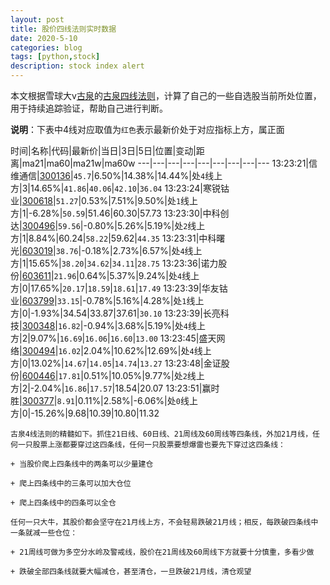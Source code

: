 ```yaml
---
layout: post
title: 股价四线法则实时数据
date: 2020-5-10
categories: blog
tags: [python,stock]
description: stock index alert
---
```



本文根据雪球大v[古泉](https://xueqiu.com/u/7148646888)的[古泉四线法则](https://xueqiu.com/7148646888/130498192)，计算了自己的一些自选股当前所处位置，用于持续追踪验证，帮助自己进行判断。

**说明**：下表中4线对应取值为`红色`表示最新价处于对应指标上方，属正面

时间|名称|代码|最新价|当日|3日|5日|位置|变动|距离|ma21|ma60|ma21w|ma60w
---|---|---|---|---|---|---|---|---
13:23:21|信维通信|[300136](https://xueqiu.com/S/SZ300136)|`45.7`|6.50%|14.38%|14.44%|处`4`线上方|3|14.65%|`41.86`|`40.06`|`42.10`|`36.04`
13:23:24|寒锐钴业|[300618](https://xueqiu.com/S/SZ300618)|`51.27`|0.53%|7.51%|9.50%|处`1`线上方|1|-6.28%|`50.59`|51.46|60.30|57.73
13:23:30|中科创达|[300496](https://xueqiu.com/S/SZ300496)|`59.56`|-0.80%|5.26%|5.19%|处`2`线上方|1|8.84%|60.24|`58.22`|59.62|`44.35`
13:23:31|中科曙光|[603019](https://xueqiu.com/S/SH603019)|`38.76`|-0.18%|2.73%|6.57%|处`4`线上方|1|15.65%|`38.20`|`34.62`|`34.11`|`28.75`
13:23:36|诺力股份|[603611](https://xueqiu.com/S/SH603611)|`21.96`|0.64%|5.37%|9.24%|处`4`线上方|0|17.65%|`20.17`|`18.59`|`18.61`|`17.49`
13:23:39|华友钴业|[603799](https://xueqiu.com/S/SH603799)|`33.15`|-0.78%|5.16%|4.28%|处`1`线上方|0|-1.93%|34.54|33.87|37.61|`30.10`
13:23:39|长亮科技|[300348](https://xueqiu.com/S/SZ300348)|`16.82`|-0.94%|3.68%|5.19%|处`4`线上方|2|9.07%|`16.69`|`16.06`|`16.60`|`13.00`
13:23:45|盛天网络|[300494](https://xueqiu.com/S/SZ300494)|`16.02`|2.04%|10.62%|12.69%|处`4`线上方|0|13.02%|`14.67`|`14.05`|`14.74`|`13.27`
13:23:48|金证股份|[600446](https://xueqiu.com/S/SH600446)|`17.81`|0.51%|10.05%|9.77%|处`2`线上方|2|-2.04%|`16.86`|`17.57`|18.54|20.07
13:23:51|赢时胜|[300377](https://xueqiu.com/S/SZ300377)|`8.91`|0.11%|2.58%|-6.06%|处`0`线上方|0|-15.26%|9.68|10.39|10.80|11.32

```
古泉4线法则的精髓如下。抓住21日线、60日线、21周线及60周线等四条线，外加21月线，任何一只股票上涨都要穿过这四条线，任何一只股票要想爆雷也要先下穿过这四条线：

+ 当股价爬上四条线中的两条可以少量建仓

+ 爬上四条线中的三条可以加大仓位

+ 爬上四条线中的四条可以全仓

任何一只大牛，其股价都会坚守在21月线上方，不会轻易跌破21月线；相反，每跌破四条线中一条就减一些仓位：

+ 21周线可做为多空分水岭及警戒线，股价在21周线及60周线下方就要十分慎重，多看少做

+ 跌破全部四条线就要大幅减仓，甚至清仓，一旦跌破21月线，清仓观望
```